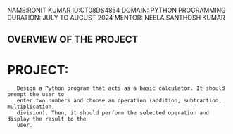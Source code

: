 NAME:RONIT KUMAR
ID:CT08DS4854
DOMAIN: PYTHON PROGRAMMING
DURATION: JULY TO AUGUST 2024
MENTOR: NEELA SANTHOSH KUMAR

## OVERVIEW OF THE PROJECT

# PROJECT:
       Design a Python program that acts as a basic calculator. It should prompt the user to
       enter two numbers and choose an operation (addition, subtraction, multiplication,
       division). Then, it should perform the selected operation and display the result to the
       user.
